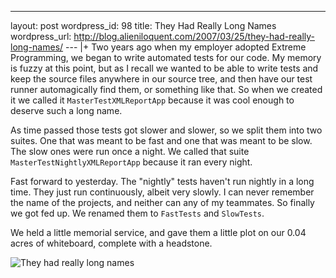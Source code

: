 --- 
layout: post
wordpress_id: 98
title: They Had Really Long Names
wordpress_url: http://blog.alieniloquent.com/2007/03/25/they-had-really-long-names/
--- |+
Two years ago when my employer adopted Extreme Programming, we began to write
automated tests for our code. My memory is fuzzy at this point, but as I
recall we wanted to be able to write tests and keep the source files anywhere
in our source tree, and then have our test runner automagically find them, or
something like that. So when we created it we called it
`MasterTestXMLReportApp` because it was cool enough to deserve such a long
name.

As time passed those tests got slower and slower, so we split them into two
suites. One that was meant to be fast and one that was meant to be slow. The
slow ones were run once a night. We called that suite
`MasterTestNightlyXMLReportApp` because it ran every night.

Fast forward to yesterday. The "nightly" tests haven't run nightly in a long
time. They just run continuously, albeit very slowly. I can never remember the
name of the projects, and neither can any of my teammates. So finally we got
fed up. We renamed them to `FastTests` and `SlowTests`.

We held a little memorial service, and gave them a little plot on our 0.04
acres of whiteboard, complete with a headstone.

![They had really long names][1]

   [1]: http://www.alieniloquent.com/images/riptests.jpg


